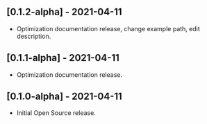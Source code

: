 ## [0.1.2-alpha] - 2021-04-11

* Optimization documentation release, change example path, edit description.

## [0.1.1-alpha] - 2021-04-11

* Optimization documentation release.

## [0.1.0-alpha] - 2021-04-11

* Initial Open Source release.
